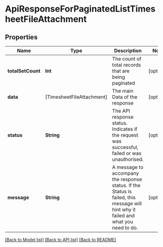 # ApiResponseForPaginatedListTimesheetFileAttachment

## Properties
Name | Type | Description | Notes
------------ | ------------- | ------------- | -------------
**totalSetCount** | **Int** | The count of total records that are being paginated | [optional] 
**data** | [TimesheetFileAttachment] | The main Data of the response | [optional] 
**status** | **String** | The API response status. Indicates if the request was successful, failed or was unauthorised. | [optional] 
**message** | **String** | A message to accompany the response status.  If the Status is failed, this message will hint why it failed and what you need to do. | [optional] 

[[Back to Model list]](../README.md#documentation-for-models) [[Back to API list]](../README.md#documentation-for-api-endpoints) [[Back to README]](../README.md)


